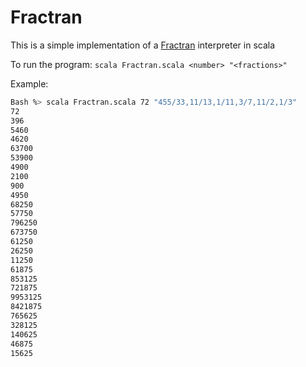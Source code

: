 # Fractran

This is a simple implementation of a [Fractran](https://en.wikipedia.org/wiki/FRACTRAN) interpreter in scala

To run the program:
`scala Fractran.scala <number> "<fractions>"`

Example:

```bash
Bash %> scala Fractran.scala 72 "455/33,11/13,1/11,3/7,11/2,1/3"
72
396
5460
4620
63700
53900
4900
2100
900
4950
68250
57750
796250
673750
61250
26250
11250
61875
853125
721875
9953125
8421875
765625
328125
140625
46875
15625
```

